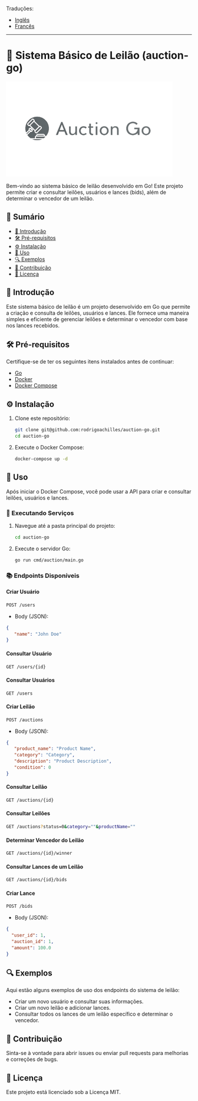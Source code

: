 Traduções:

* [Inglês](README.md)
* [Francês](README_fr.md)

---

# 🔨 Sistema Básico de Leilão (auction-go)

![Project Logo](assets/auction-logo.png)

Bem-vindo ao sistema básico de leilão desenvolvido em Go! Este projeto permite criar e consultar leilões, usuários e lances (bids), além de determinar o vencedor de um leilão.

## 📑&nbsp;Sumário

- [📖 Introdução](#introdução)
- [🛠 Pré-requisitos](#pré-requisitos)
- [⚙️ Instalação](#instalação)
- [🚀 Uso](#uso)
- [🔍 Exemplos](#exemplos)
- [🤝 Contribuição](#contribuição)
- [📜 Licença](#licença)

## 📖&nbsp;Introdução

Este sistema básico de leilão é um projeto desenvolvido em Go que permite a criação e consulta de leilões, usuários e lances. Ele fornece uma maneira simples e eficiente de gerenciar leilões e determinar o vencedor com base nos lances recebidos.

## 🛠&nbsp;Pré-requisitos

Certifique-se de ter os seguintes itens instalados antes de continuar:

- [Go](https://golang.org/doc/install)
- [Docker](https://www.docker.com/get-started)
- [Docker Compose](https://docs.docker.com/compose/install/)

## ⚙️&nbsp;Instalação

1. Clone este repositório:

    ```sh
    git clone git@github.com:rodrigoachilles/auction-go.git
    cd auction-go
    ```

2. Execute o Docker Compose:

    ```sh
    docker-compose up -d
    ```

## 🚀&nbsp;Uso

Após iniciar o Docker Compose, você pode usar a API para criar e consultar leilões, usuários e lances.

### 🔧&nbsp;Executando Serviços

1. Navegue até a pasta principal do projeto:

    ```sh
    cd auction-go
    ```

2. Execute o servidor Go:

    ```sh
    go run cmd/auction/main.go
    ```

### 📚&nbsp;Endpoints Disponíveis

#### Criar Usuário

```sh
POST /users
```

- Body (JSON):

```json
{
   "name": "John Doe"
}
```

#### Consultar Usuário

```sh
GET /users/{id}
```

#### Consultar Usuários

```sh
GET /users
```

#### Criar Leilão

```sh
POST /auctions
```

- Body (JSON):

```json
{
   "product_name": "Product Name",
   "category": "Category",
   "description": "Product Description",
   "condition": 0
}
```

#### Consultar Leilão

```sh
GET /auctions/{id}
```

#### Consultar Leilões

```sh
GET /auctions?status=0&category=""&productName=""
```

#### Determinar Vencedor do Leilão

```sh
GET /auctions/{id}/winner
```

#### Consultar Lances de um Leilão

```sh
GET /auctions/{id}/bids
```

#### Criar Lance

```sh
POST /bids
```

- Body (JSON):

```json
{
  "user_id": 1,
  "auction_id": 1,
  "amount": 100.0
}
```

## 🔍&nbsp;Exemplos

Aqui estão alguns exemplos de uso dos endpoints do sistema de leilão:

- Criar um novo usuário e consultar suas informações.
- Criar um novo leilão e adicionar lances.
- Consultar todos os lances de um leilão específico e determinar o vencedor.

## 🤝&nbsp;Contribuição

Sinta-se à vontade para abrir issues ou enviar pull requests para melhorias e correções de bugs.

## 📜&nbsp;Licença

Este projeto está licenciado sob a Licença MIT.
